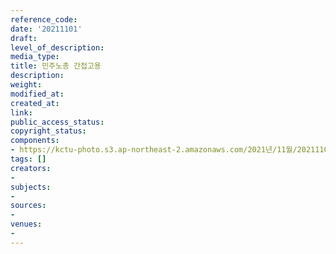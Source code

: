 ```yaml
---
reference_code: 
date: '20211101'
draft: 
level_of_description: 
media_type: 
title: 민주노총 간접고용
description: 
weight: 
modified_at: 
created_at: 
link: 
public_access_status: 
copyright_status: 
components:
- https://kctu-photo.s3.ap-northeast-2.amazonaws.com/2021년/11월/20211101-민주노총+간접고용-특수고용노동자+전국+순회투쟁+서울_순회투쟁_민주노총_비정규직_직접고용/404400_63497_179.jpg
tags: []
creators:
- 
subjects:
- 
sources:
- 
venues:
- 
---
```

